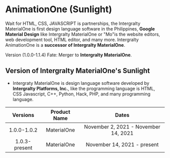 # AnimationOne (Sunlight)

Wait for HTML, CSS, JAVASCRIPT is partnerships, the Intergralty MaterialOne is first design language software in the Philippines, **Google Material Design** like Intergralty MaterialOne or "Mo"is the website editors, web development tool, HTML editor, and many more. Intergralty AnimationOne is a **successor of Intergralty MaterialOne**.

Version
(1.0.0-1.1.4) Fate: Merger to **Intergralty MaterialOne**.

## Version of Intergralty MaterialOne's Sunlight

* Intergraty MaterialOne is design language software developed by **Intergralty Platforms, Inc.**, like the programming language is HTML, CSS Javascript, C++, Python, Hack, PHP, and many programming language.

| Versions | Product Name | Dates |
|:-:|:-:|:-:|
| 1.0.0-1.0.2 | MaterialOne | November 2, 2021 - November 14, 2021 |
| 1.0.3-present | MaterialOne | November 14, 2021 - present |
